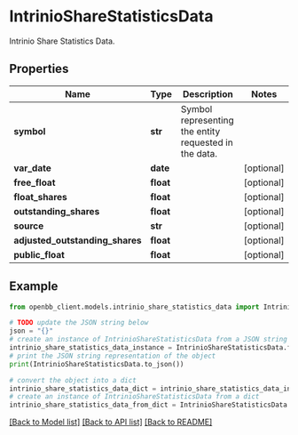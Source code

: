 # IntrinioShareStatisticsData

Intrinio Share Statistics Data.

## Properties

Name | Type | Description | Notes
------------ | ------------- | ------------- | -------------
**symbol** | **str** | Symbol representing the entity requested in the data. | 
**var_date** | **date** |  | [optional] 
**free_float** | **float** |  | [optional] 
**float_shares** | **float** |  | [optional] 
**outstanding_shares** | **float** |  | [optional] 
**source** | **str** |  | [optional] 
**adjusted_outstanding_shares** | **float** |  | [optional] 
**public_float** | **float** |  | [optional] 

## Example

```python
from openbb_client.models.intrinio_share_statistics_data import IntrinioShareStatisticsData

# TODO update the JSON string below
json = "{}"
# create an instance of IntrinioShareStatisticsData from a JSON string
intrinio_share_statistics_data_instance = IntrinioShareStatisticsData.from_json(json)
# print the JSON string representation of the object
print(IntrinioShareStatisticsData.to_json())

# convert the object into a dict
intrinio_share_statistics_data_dict = intrinio_share_statistics_data_instance.to_dict()
# create an instance of IntrinioShareStatisticsData from a dict
intrinio_share_statistics_data_from_dict = IntrinioShareStatisticsData.from_dict(intrinio_share_statistics_data_dict)
```
[[Back to Model list]](../README.md#documentation-for-models) [[Back to API list]](../README.md#documentation-for-api-endpoints) [[Back to README]](../README.md)


